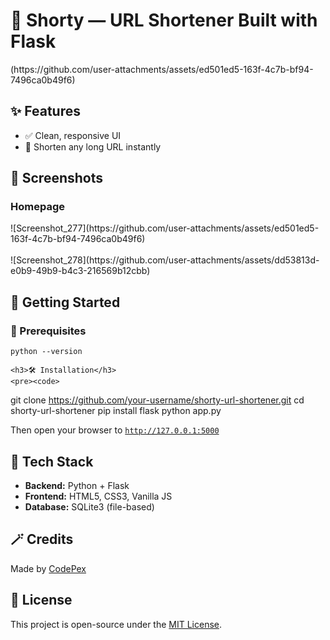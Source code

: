  
</head>
<body>

  <h1>🔗 Shorty — URL Shortener Built with Flask</h1>
  (https://github.com/user-attachments/assets/ed501ed5-163f-4c7b-bf94-7496ca0b49f6)

  <div class="section">
    <h2>✨ Features</h2>
    <ul class="feature-list">
      <li>✅ Clean, responsive UI</li>
      <li>🔗 Shorten any long URL instantly</li>
    </ul>

  </div>

  <div class="section">
    <h2>📸 Screenshots</h2>
    <h3>Homepage</h3>
   ![Screenshot_277](https://github.com/user-attachments/assets/ed501ed5-163f-4c7b-bf94-7496ca0b49f6)
    <br>
    <br>
    ![Screenshot_278](https://github.com/user-attachments/assets/dd53813d-e0b9-49b9-b4c3-216569b12cbb)

    
    
   
  </div>

  <div class="section">
    <h2>🚀 Getting Started</h2>
    <h3>🔧 Prerequisites</h3>
    <pre><code>python --version</code></pre>

    <h3>🛠️ Installation</h3>
    <pre><code>
git clone https://github.com/your-username/shorty-url-shortener.git
cd shorty-url-shortener
pip install flask
python app.py
    </code></pre>
    <p>Then open your browser to <code>http://127.0.0.1:5000</code></p>
  </div>



  <div class="section">
    <h2>🧠 Tech Stack</h2>
    <ul>
      <li><strong>Backend:</strong> Python + Flask</li>
      <li><strong>Frontend:</strong> HTML5, CSS3, Vanilla JS</li>
      <li><strong>Database:</strong> SQLite3 (file-based)</li>
    </ul>
  </div>

  <div class="section">
    <h2>🪄 Credits</h2>
    <p>Made by <a href="https://github.com/codepexv1">CodePex</a></p>
    </div>

  <div class="section">
    <h2>📜 License</h2>
    <p>This project is open-source under the <a href="https://github.com/CodePexV1/ShortLink/blob/main/LICENSE">MIT License</a>.</p>
  </div>

</body>
</html>
